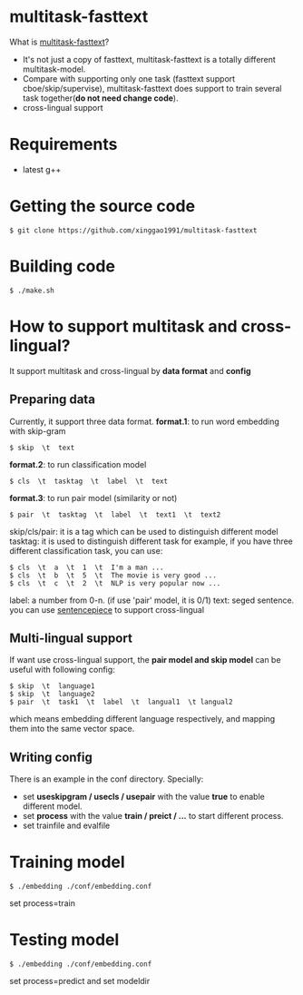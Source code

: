 # multitask-fasttext
What is [multitask-fasttext](https://github.com/xinggao1991/multitask-fasttext)?
* It's not just a copy of fasttext, multitask-fasttext is a totally different multitask-model.
* Compare with supporting only one task (fasttext support cboe/skip/supervise), multitask-fasttext does support to train several task together(**do not need change code**).
* cross-lingual support

# Requirements
* latest g++

# Getting the source code
```
$ git clone https://github.com/xinggao1991/multitask-fasttext
```

# Building code
```
$ ./make.sh
```

# How to support multitask and cross-lingual?
It support multitask and cross-lingual by **data format** and **config**
## Preparing data
Currently, it support three data format.
**format.1**: to run word embedding with skip-gram 
```
$ skip  \t  text
```
**format.2**: to run classification model
```
$ cls  \t  tasktag  \t  label  \t  text
```
**format.3**: to run pair model (similarity or not)
```
$ pair  \t  tasktag  \t  label  \t  text1  \t  text2
```
skip/cls/pair: it is a tag which can be used to distinguish different model
tasktag: it is used to distinguish different task
    for example, if you have three different classification task, you can use:
```
$ cls  \t  a  \t  1  \t  I'm a man ...
$ cls  \t  b  \t  5  \t  The movie is very good ...
$ cls  \t  c  \t  2  \t  NLP is very popular now ...
```
label: a number from 0-n. (if use 'pair' model, it is 0/1)
text: seged sentence. you can use [sentencepiece](https://github.com/google/sentencepiece) to support cross-lingual

## Multi-lingual support
If want use cross-lingual support, the **pair model and skip model** can be useful with following config:
```
$ skip  \t  language1
$ skip  \t  language2
$ pair  \t  task1  \t  label  \t  langual1  \t langual2
```
which means embedding different language respectively, and mapping them into the same vector space.

## Writing config
There is an example in the conf directory. Specially:
* set **useskipgram / usecls / usepair** with the value **true** to enable different model.
* set **process** with the value **train / preict / ...** to start different process.
* set trainfile and evalfile

# Training model
```
$ ./embedding ./conf/embedding.conf
```
set process=train

# Testing model
```
$ ./embedding ./conf/embedding.conf
```
set process=predict and set modeldir

